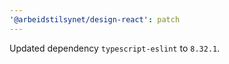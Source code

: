 ```yaml
---
'@arbeidstilsynet/design-react': patch
---
```


Updated dependency `typescript-eslint` to `8.32.1`.
